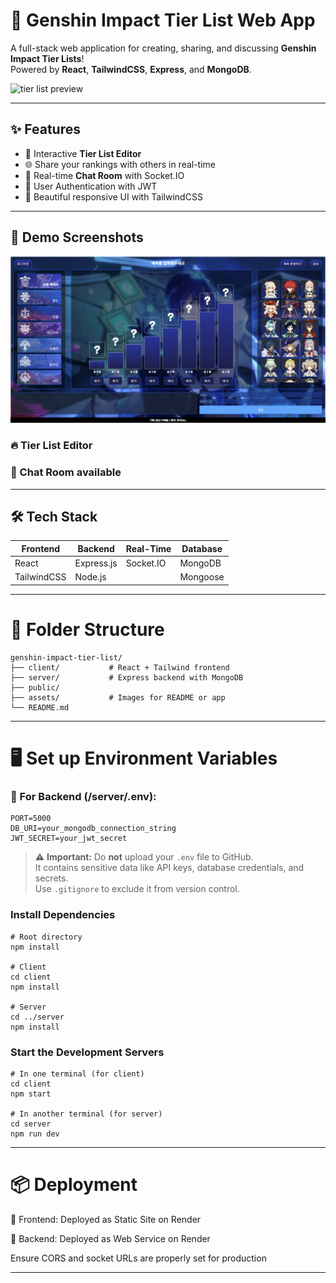 # 🌟 Genshin Impact Tier List Web App

A full-stack web application for creating, sharing, and discussing **Genshin Impact Tier Lists**!  
Powered by **React**, **TailwindCSS**, **Express**, and **MongoDB**.

![tier list preview](./preview-tier-list.png)

---

## ✨ Features

- 🎨 Interactive **Tier List Editor**  
- 🌐 Share your rankings with others in real-time  
- 💬 Real-time **Chat Room** with Socket.IO  
- 🔐 User Authentication with JWT  
- 🌙 Beautiful responsive UI with TailwindCSS

---

## 📸 Demo Screenshots

![Tier List Editor](./screenshot-editor.png)

### 🔥 Tier List Editor
### 💬 Chat Room available

---

## 🛠️ Tech Stack

| Frontend     | Backend      | Real-Time | Database  |
|--------------|--------------|-----------|-----------|
| React        | Express.js   | Socket.IO | MongoDB   |
| TailwindCSS  | Node.js      |           | Mongoose  |

---

# 🧠 Folder Structure
```
genshin-impact-tier-list/
├── client/           # React + Tailwind frontend
├── server/           # Express backend with MongoDB
├── public/
├── assets/           # Images for README or app
└── README.md
```

---

# 🖥️  Set up Environment Variables

###  🔵 For Backend (/server/.env):

```
PORT=5000
DB_URI=your_mongodb_connection_string
JWT_SECRET=your_jwt_secret

```

> ⚠️ **Important:** Do **not** upload your `.env` file to GitHub.  
> It contains sensitive data like API keys, database credentials, and secrets.  
> Use `.gitignore` to exclude it from version control.


### Install Dependencies
```
# Root directory
npm install

# Client
cd client
npm install

# Server
cd ../server
npm install
```

### Start the Development Servers

```
# In one terminal (for client)
cd client
npm start

# In another terminal (for server)
cd server
npm run dev
```


---


# 📦 Deployment

🔵 Frontend: Deployed as Static Site on Render

🔴 Backend: Deployed as Web Service on Render

Ensure CORS and socket URLs are properly set for production

---

